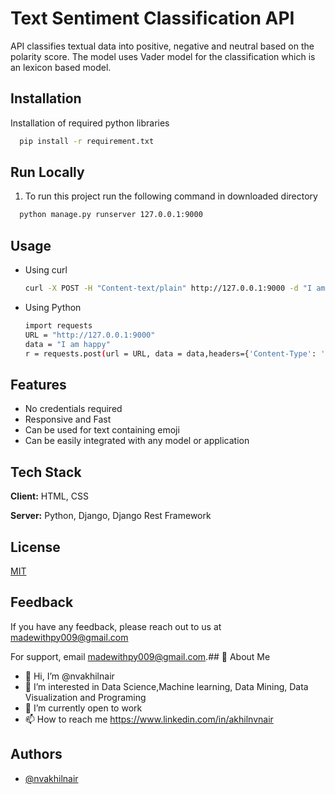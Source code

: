 
# Text Sentiment Classification API

API classifies textual data into positive, negative and neutral based on the polarity score.
The model uses Vader model for the classification which is an lexicon based model.

## Installation

Installation of required python libraries

```bash
  pip install -r requirement.txt
```

## Run Locally

1. To run this project run the following command in downloaded directory
```bash
  python manage.py runserver 127.0.0.1:9000
```


## Usage

- Using curl
    ```bash
    curl -X POST -H "Content-text/plain" http://127.0.0.1:9000 -d "I am Happy"
    ```
- Using Python
    ```bash
    import requests
    URL = "http://127.0.0.1:9000"
    data = "I am happy"
    r = requests.post(url = URL, data = data,headers={'Content-Type': 'text/plain'})
    ```

## Features

- No credentials required
- Responsive and Fast
- Can be used for text containing emoji
- Can be easily integrated with any model or application


## Tech Stack

**Client:** HTML, CSS

**Server:** Python, Django, Django Rest Framework




## License

[MIT](https://choosealicense.com/licenses/mit/)


## Feedback

If you have any feedback, please reach out to us at madewithpy009@gmail.com

For support, email madewithpy009@gmail.com.## 🚀 About Me
- 👋 Hi, I’m @nvakhilnair
- 👀 I’m interested in Data Science,Machine learning, Data Mining, Data Visualization and Programing
- 🌱 I’m currently open to work
- 📫 How to reach me https://www.linkedin.com/in/akhilnvnair
## Authors

- [@nvakhilnair](https://github.com/nvakhilnair)
